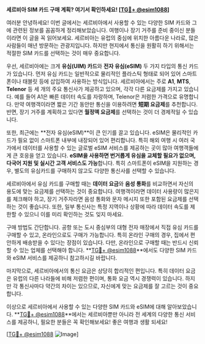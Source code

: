 **세르비아 SIM 카드 구매 계획? 여기서 확인하세요! [[TG💪+ @esim1088](https://t.me/s/esim1088)]**

여러분 안녕하세요! 이번 글에서는 세르비아에서 사용할 수 있는 다양한 SIM 카드와 그에 관련된 정보를 꼼꼼하게 정리해보았습니다. 여행이나 장기 거주를 준비 중이신 분들이라면 이 글을 꼭 읽어보세요. 세르비아는 유럽의 중심에 위치한 아름다운 나라로, 많은 사람들이 매년 방문하는 관광지입니다. 하지만 현지에서 통신을 원활히 하기 위해서는 적절한 SIM 카드를 선택하는 것이 매우 중요합니다.

우선, 세르비아에는 크게 **유심(UIM) 카드**와 **전자 유심(eSIM)** 두 가지 타입의 통신 카드가 있습니다. 먼저 유심 카드는 일반적으로 물리적인 플라스틱 형태로 되어 있어 스마트폰이나 태블릿 등에 삽입하여 사용하는 방식입니다. 세르비아에서는 주로 **A1**, **MTS**, **Telenor** 등 세 개의 주요 통신사가 제공하고 있으며, 각각 다른 요금제를 가지고 있습니다. 예를 들어 A1은 빠른 데이터 속도를 자랑하며, Telenor은 저렴한 가격으로 유명합니다. 만약 여행객이라면 짧은 기간 동안만 통신을 이용하려면 **短期 요금제**를 추천합니다. 반면, 장기 거주를 계획하고 있다면 **월정액 요금제**를 선택하는 것이 더 경제적일 수 있습니다.

또한, 최근에는 **전자 유심(eSIM)**이 큰 인기를 끌고 있습니다. eSIM은 물리적인 카드가 필요 없이 스마트폰 내부에 내장되어 있어 편리합니다. 특히 해외 여행 시 여러 국가에서 데이터를 사용할 수 있는 글로벌 eSIM 서비스를 제공하는 곳이 많아 여행객들에게 큰 호응을 얻고 있습니다. **eSIM을 사용하면 번거롭게 유심을 교체할 필요가 없으며, 다국어 지원 및 실시간 고객 서비스도 가능**합니다. 특히 스마트폰이 eSIM을 지원하는 경우, 별도의 유심카드를 구매하지 않고도 다양한 통신사를 선택할 수 있습니다.

세르비아에서 유심 카드를 구매할 때는 **데이터 요금**와 **음성 통화**를 비교하면서 자신의 용도에 맞는 요금제를 선택하는 것이 중요합니다. 여행객이라면 데이터 사용량이 많은지를 체크해야 하고, 장기 거주자라면 음성 통화와 문자 메시지 또한 포함된 요금제를 선택하는 것이 좋습니다. 또한, 일부 통신사는 특정 지역이나 상황에 따라 데이터 속도를 제한할 수 있으니 이를 미리 확인하는 것도 잊지 마세요.

구매 방법도 간단합니다. 공항 또는 도시 중심부의 대형 전자 매장에서 직접 유심 카드를 구매할 수 있고, 온라인으로도 구매가 가능합니다. 특히 온라인 구매의 경우, 집에서 편안하게 배송받을 수 있다는 장점이 있습니다. 다만, 온라인으로 구매할 때는 반드시 신뢰할 수 있는 업체를 선택해야 합니다. **[TG💪+ @esim1088](https://t.me/s/esim1088)**에서도 다양한 SIM 카드와 eSIM 서비스를 제공하니 참고하시길 바랍니다.

마지막으로, 세르비아에서의 통신 요금은 상당히 합리적인 편입니다. 특히 데이터 요금은 유럽의 다른 나라들에 비해 저렴한 편이며, 통화 요금 역시 경쟁력이 있습니다. 하지만 각 통신사마다 약간의 차이는 있으므로, 자신에게 맞는 요금제를 잘 고르는 것이 중요합니다.

이상으로 세르비아에서 사용할 수 있는 다양한 SIM 카드와 eSIM에 대해 알아보았습니다. **[TG💪+ @esim1088](https://t.me/s/esim1088)**에서는 세르비아뿐만 아니라 전 세계의 다양한 통신 서비스를 제공하니, 필요한 분들은 꼭 확인해보세요! 좋은 여행과 생활 되세요! 

[[TG💪+ @esim1088](https://t.me/s/esim1088) ![Image](https://i.postimg.cc/Y0z9fWf4/image.png)]